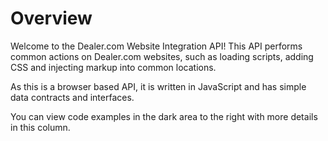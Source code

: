 # Overview

Welcome to the Dealer.com Website Integration API! This API performs common actions on Dealer.com websites, such as loading scripts, adding CSS and injecting markup into common locations.

As this is a browser based API, it is written in JavaScript and has simple data contracts and interfaces.

You can view code examples in the dark area to the right with more details in this column.